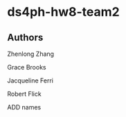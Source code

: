 # ds4ph-hw8-team2
## Authors
Zhenlong Zhang

Grace Brooks

Jacqueline Ferri

Robert Flick

ADD names
